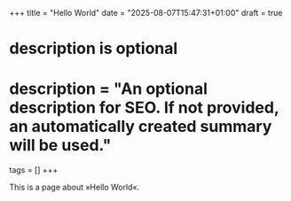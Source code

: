 +++
title = "Hello World"
date = "2025-08-07T15:47:31+01:00"
draft = true

#
# description is optional
#
# description = "An optional description for SEO. If not provided, an automatically created summary will be used."

tags = []
+++

This is a page about »Hello World«.
